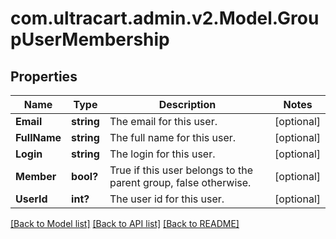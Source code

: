 # com.ultracart.admin.v2.Model.GroupUserMembership
## Properties

Name | Type | Description | Notes
------------ | ------------- | ------------- | -------------
**Email** | **string** | The email for this user. | [optional] 
**FullName** | **string** | The full name for this user. | [optional] 
**Login** | **string** | The login for this user. | [optional] 
**Member** | **bool?** | True if this user belongs to the parent group, false otherwise. | [optional] 
**UserId** | **int?** | The user id for this user. | [optional] 


[[Back to Model list]](../README.md#documentation-for-models) [[Back to API list]](../README.md#documentation-for-api-endpoints) [[Back to README]](../README.md)

